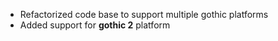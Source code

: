 - Refactorized code base to support multiple gothic platforms
- Added support for **gothic 2** platform